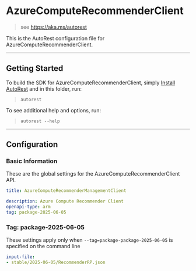 # AzureComputeRecommenderClient

> see https://aka.ms/autorest

This is the AutoRest configuration file for AzureComputeRecommenderClient.

---

## Getting Started

To build the SDK for AzureComputeRecommenderClient, simply [Install AutoRest](https://aka.ms/autorest/install) and in this folder, run:

> `autorest`

To see additional help and options, run:

> `autorest --help`

---

## Configuration

### Basic Information

These are the global settings for the AzureComputeRecommenderClient API.

``` yaml !$(python) || !$(track2)
title: AzureComputeRecommenderManagementClient
```

``` yaml
description: Azure Compute Recommender Client
openapi-type: arm
tag: package-2025-06-05

```

### Tag: package-2025-06-05

These settings apply only when `--tag=package-package-2025-06-05` is specified on the command line

``` yaml $(tag) == 'package-2025-06-05'
input-file:
- stable/2025-06-05/RecommenderRP.json
```
